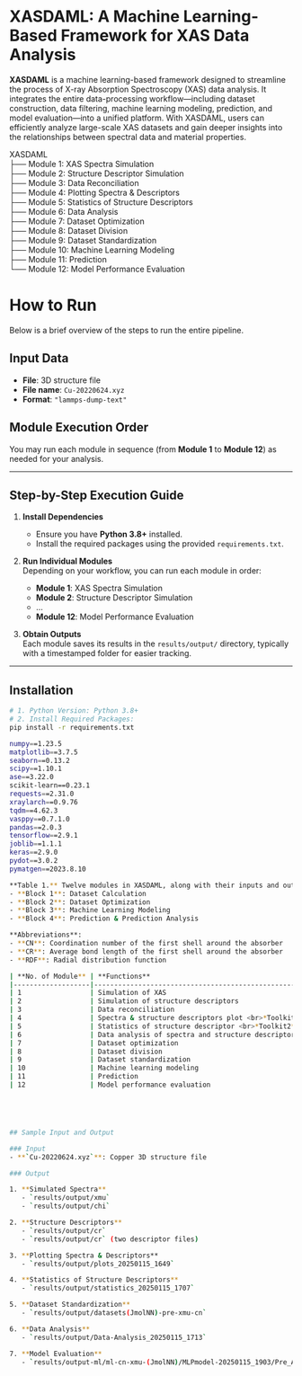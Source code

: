 # XASDAML: A Machine Learning-Based Framework for XAS Data Analysis

**XASDAML** is a machine learning-based framework designed to streamline the process of X-ray Absorption Spectroscopy (XAS) data analysis. It integrates the entire data-processing workflow—including dataset construction, data filtering, machine learning modeling, prediction, and model evaluation—into a unified platform. With XASDAML, users can efficiently analyze large-scale XAS datasets and gain deeper insights into the relationships between spectral data and material properties.

XASDAML  
├── Module 1: XAS Spectra Simulation  
├── Module 2: Structure Descriptor Simulation  
├── Module 3: Data Reconciliation  
├── Module 4: Plotting Spectra & Descriptors  
├── Module 5: Statistics of Structure Descriptors  
├── Module 6: Data Analysis  
├── Module 7: Dataset Optimization  
├── Module 8: Dataset Division  
├── Module 9: Dataset Standardization  
├── Module 10: Machine Learning Modeling  
├── Module 11: Prediction  
└── Module 12: Model Performance Evaluation  


# How to Run

Below is a brief overview of the steps to run the entire pipeline.

## Input Data
- **File**:  3D structure file  
- **File name**: `Cu-20220624.xyz`  
- **Format**: `"lammps-dump-text"`

## Module Execution Order
You may run each module in sequence (from **Module 1** to **Module 12**) as needed for your analysis.

---

## Step-by-Step Execution Guide

1. **Install Dependencies**  
   - Ensure you have **Python 3.8+** installed.  
   - Install the required packages using the provided `requirements.txt`.

2. **Run Individual Modules**  
   Depending on your workflow, you can run each module in order:
   - **Module 1**: XAS Spectra Simulation  
   - **Module 2**: Structure Descriptor Simulation  
   - …  
   - **Module 12**: Model Performance Evaluation  

3. **Obtain Outputs**  
   Each module saves its results in the `results/output/` directory, typically with a timestamped folder for easier tracking.

---

## Installation

```bash
# 1. Python Version: Python 3.8+
# 2. Install Required Packages:
pip install -r requirements.txt

numpy==1.23.5
matplotlib==3.7.5
seaborn==0.13.2
scipy==1.10.1
ase==3.22.0
scikit-learn==0.23.1
requests==2.31.0
xraylarch==0.9.76
tqdm==4.62.3
vasppy==0.7.1.0
pandas==2.0.3
tensorflow==2.9.1
joblib==1.1.1
keras==2.9.0
pydot==3.0.2
pymatgen==2023.8.10

**Table 1.** Twelve modules in XASDAML, along with their inputs and outputs. All modules are grouped into four blocks and toolkits based on specific functions:  
- **Block 1**: Dataset Calculation  
- **Block 2**: Dataset Optimization  
- **Block 3**: Machine Learning Modeling  
- **Block 4**: Prediction & Prediction Analysis  

**Abbreviations**:  
- **CN**: Coordination number of the first shell around the absorber  
- **CR**: Average bond length of the first shell around the absorber  
- **RDF**: Radial distribution function  

| **No. of Module** | **Functions**                                             | **No. of Block**  | **Input**                                                              | **Output**                                                                                                 |
|-------------------|-----------------------------------------------------------|-------------------|------------------------------------------------------------------------|------------------------------------------------------------------------------------------------------------|
| 1                 | Simulation of XAS                                         | Block 1           | 3D atomic structure of material                                        | Spectra (μ, χ, wt)                                                                                        |
| 2                 | Simulation of structure descriptors                       | Block 1           | 3D atomic structure of material                                        | Structure descriptors (CR, CN, RDF)                                                                        |
| 3                 | Data reconciliation                                       | Block 2           | Spectra (μ)                                                             | Spectra after interpolation                                                                                |
| 4                 | Spectra & structure descriptors plot <br>*Toolkit1*       | *(Toolkit)*       | Spectra (μ, χ, wt) & structure descriptors                              | Figures for spectra (μ, χ, wt) & structure descriptors (RDF)                                               |
| 5                 | Statistics of structure descriptor <br>*Toolkit2*         | *(Toolkit)*       | Structure descriptors                                                   | Tables for statistical analysis & figures for structure descriptors                                        |
| 6                 | Data analysis of spectra and structure descriptors        | *Toolkit3*        | Spectra (μ, χ, wt) & structure descriptors                              | Data analysis figures for spectra with structure descriptors                                               |
| 7                 | Dataset optimization                                      | Block 2           | Spectra (μ, χ, wt) & structure descriptors                              | Spectra, structure descriptors, and index of outliers’ samples                                             |
| 8                 | Dataset division                                          | Block 2           | Spectra (μ, χ, wt) & structure descriptors & index of outliers samples  | Divided dataset (training set, validation set, and test set)                                               |
| 9                 | Dataset standardization                                   | Block 2           | The divided dataset (training set, validation set, and test set)        | Dataset after normalization or PCA transformation                                                          |
| 10                | Machine learning modeling                                 | Block 3           | Dataset after normalization or PCA transformation                       | Optimal model & figure of loss curve                                                                        |
| 11                | Prediction                                                | Block 4           | Optimal model & test set                                                | Prediction of test set                                                                                     |
| 12                | Model performance evaluation                              | Block 4           | Prediction, true labels, and features of test set                       | Statistics table of prediction & true values, evaluation indicators of model & data analysis figures for prediction results |





## Sample Input and Output

### Input
- **`Cu-20220624.xyz`**: Copper 3D structure file

### Output

1. **Simulated Spectra**  
   - `results/output/xmu`  
   - `results/output/chi`

2. **Structure Descriptors**  
   - `results/output/cr`  
   - `results/output/cr` (two descriptor files)

3. **Plotting Spectra & Descriptors**  
   - `results/output/plots_20250115_1649`

4. **Statistics of Structure Descriptors**  
   - `results/output/statistics_20250115_1707`

5. **Dataset Standardization**  
   - `results/output/datasets(JmolNN)-pre-xmu-cn`

6. **Data Analysis**  
   - `results/output/Data-Analysis_20250115_1713`

7. **Model Evaluation**  
   - `results/output-ml/ml-cn-xmu-(JmolNN)/MLPmodel-20250115_1903/Pre_Analysis`



